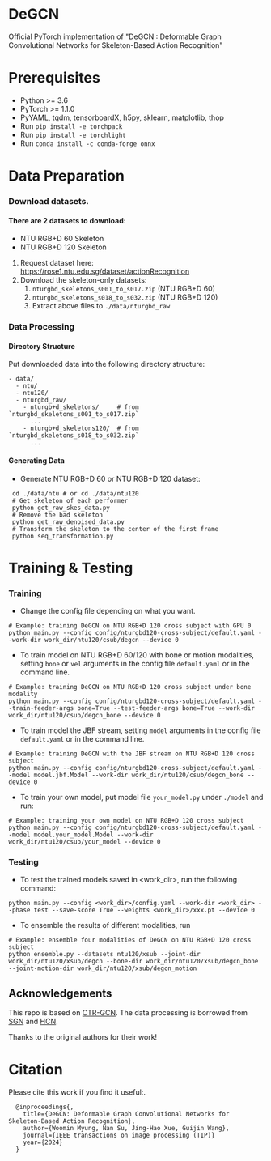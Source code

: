 # DeGCN
Official PyTorch implementation of "DeGCN : Deformable Graph Convolutional Networks for Skeleton-Based Action Recognition"

# Prerequisites

- Python >= 3.6
- PyTorch >= 1.1.0
- PyYAML, tqdm, tensorboardX, h5py, sklearn, matplotlib, thop
- Run `pip install -e torchpack`
- Run `pip install -e torchlight` 
- Run `conda install -c conda-forge onnx`

# Data Preparation

### Download datasets.

#### There are 2 datasets to download:

- NTU RGB+D 60 Skeleton
- NTU RGB+D 120 Skeleton

1. Request dataset here: https://rose1.ntu.edu.sg/dataset/actionRecognition
2. Download the skeleton-only datasets:
   1. `nturgbd_skeletons_s001_to_s017.zip` (NTU RGB+D 60)
   2. `nturgbd_skeletons_s018_to_s032.zip` (NTU RGB+D 120)
   3. Extract above files to `./data/nturgbd_raw`

### Data Processing

#### Directory Structure

Put downloaded data into the following directory structure:

```
- data/
  - ntu/
  - ntu120/
  - nturgbd_raw/
    - nturgb+d_skeletons/     # from `nturgbd_skeletons_s001_to_s017.zip`
      ...
    - nturgb+d_skeletons120/  # from `nturgbd_skeletons_s018_to_s032.zip`
      ...
```

#### Generating Data

- Generate NTU RGB+D 60 or NTU RGB+D 120 dataset:

```
 cd ./data/ntu # or cd ./data/ntu120
 # Get skeleton of each performer
 python get_raw_skes_data.py
 # Remove the bad skeleton 
 python get_raw_denoised_data.py
 # Transform the skeleton to the center of the first frame
 python seq_transformation.py
```


# Training & Testing

### Training

- Change the config file depending on what you want.

```
# Example: training DeGCN on NTU RGB+D 120 cross subject with GPU 0
python main.py --config config/nturgbd120-cross-subject/default.yaml --work-dir work_dir/ntu120/csub/degcn --device 0
```

- To train model on NTU RGB+D 60/120 with bone or motion modalities, setting `bone` or `vel` arguments in the config file `default.yaml` or in the command line.

```
# Example: training DeGCN on NTU RGB+D 120 cross subject under bone modality
python main.py --config config/nturgbd120-cross-subject/default.yaml --train-feeder-args bone=True --test-feeder-args bone=True --work-dir work_dir/ntu120/csub/degcn_bone --device 0
```

- To train model the JBF stream, setting `model` arguments in the config file `default.yaml` or in the command line.

```
# Example: training DeGCN with the JBF stream on NTU RGB+D 120 cross subject
python main.py --config config/nturgbd120-cross-subject/default.yaml --model model.jbf.Model --work-dir work_dir/ntu120/csub/degcn_bone --device 0
```

- To train your own model, put model file `your_model.py` under `./model` and run:

```
# Example: training your own model on NTU RGB+D 120 cross subject
python main.py --config config/nturgbd120-cross-subject/default.yaml --model model.your_model.Model --work-dir work_dir/ntu120/csub/your_model --device 0
```

### Testing

- To test the trained models saved in <work_dir>, run the following command:

```
python main.py --config <work_dir>/config.yaml --work-dir <work_dir> --phase test --save-score True --weights <work_dir>/xxx.pt --device 0
```

- To ensemble the results of different modalities, run 
```
# Example: ensemble four modalities of DeGCN on NTU RGB+D 120 cross subject
python ensemble.py --datasets ntu120/xsub --joint-dir work_dir/ntu120/xsub/degcn --bone-dir work_dir/ntu120/xsub/degcn_bone --joint-motion-dir work_dir/ntu120/xsub/degcn_motion
```

<!-- ### Pretrained Models

- Download pretrained models for producing the final results on NTU RGB+D 60&120 cross subject .
- Put files to <work_dir> and run **Testing** command to produce the final result. -->


## Acknowledgements

This repo is based on [CTR-GCN](https://github.com/Uason-Chen/CTR-GCN). The data processing is borrowed from [SGN](https://github.com/microsoft/SGN) and [HCN](https://github.com/huguyuehuhu/HCN-pytorch).

Thanks to the original authors for their work!


# Citation

Please cite this work if you find it useful:.

      @inproceedings{,
        title={DeGCN: Deformable Graph Convolutional Networks for Skeleton-Based Action Recognition},
        author={Woomin Myung, Nan Su, Jing-Hao Xue, Guijin Wang},
        journal={IEEE transactions on image processing (TIP)}
        year={2024}
      }
